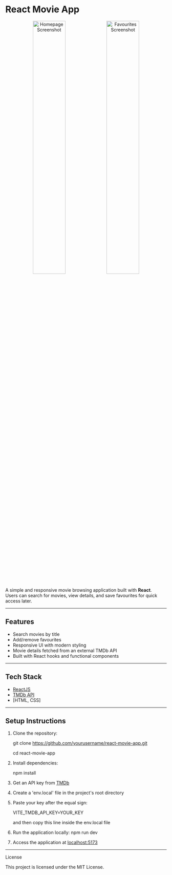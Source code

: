 # React Movie App

<p align="center">
  <img src="https://github.com/user-attachments/assets/40904f66-18a2-42ee-a7d7-50dd10dd86d2" alt="Homepage Screenshot" width="45%" />
<!--   <img width="1844" height="972" alt="image" src="" /> -->

  <img src="https://github.com/user-attachments/assets/e12e107e-ead6-4fde-88d2-bf05399bf371" alt="Favourites Screenshot" width="45%" />
<!--   <img width="1843" height="972" alt="image" src="" /> -->

</p>

A simple and responsive movie browsing application built with **React**.  
Users can search for movies, view details, and save favourites for quick access later.  

---

## Features

- Search movies by title  
- Add/remove favourites  
- Responsive UI with modern styling  
- Movie details fetched from an external TMDb API  
- Built with React hooks and functional components  

---

## Tech Stack

- [ReactJS](https://reactjs.org/)  
- [TMDb API](https://developer.themoviedb.org/docs/getting-started)
- [HTML, CSS]

---

## Setup Instructions

1. Clone the repository:

   git clone https://github.com/yourusername/react-movie-app.git

   cd react-movie-app

3. Install dependencies:

   npm install

3. Get an API key from [TMDb](https://developer.themoviedb.org/docs/getting-started)

4. Create a 'env.local' file in the project's root directory

5. Paste your key after the equal sign:

   VITE_TMDB_API_KEY=YOUR_KEY

   and then copy this line inside the env.local file

7. Run the application locally:
  npm run dev

8. Access the application at [localhost:5173](http://localhost:5173/)
---

License

This project is licensed under the MIT License.

